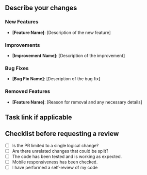 ## Describe your changes

### **New Features**

- **[Feature Name]**: [Description of the new feature]

### **Improvements**

- **[Improvement Name]**: [Description of the improvement]

### **Bug Fixes**

- **[Bug Fix Name]**: [Description of the bug fix]

### **Removed Features**

- **[Feature Name]**: [Reason for removal and any necessary details]

## Task link if applicable

## Checklist before requesting a review
- [ ] Is the PR limited to a single logical change?
- [ ] Are there unrelated changes that could be split?
- [ ] The code has been tested and is working as expected.
- [ ] Mobile responsiveness has been checked.
- [ ] I have performed a self-review of my code